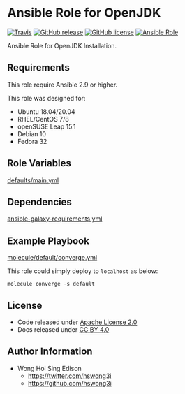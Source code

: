 # Ansible Role for OpenJDK

[![Travis](https://img.shields.io/travis/com/alvistack/ansible-role-openjdk.svg)](https://travis-ci.com/alvistack/ansible-role-openjdk)
[![GitHub release](https://img.shields.io/github/release/alvistack/ansible-role-openjdk.svg)](https://github.com/alvistack/ansible-role-openjdk)
[![GitHub license](https://img.shields.io/github/license/alvistack/ansible-role-openjdk.svg)](https://github.com/alvistack/ansible-role-openjdk/blob/master/LICENSE)
[![Ansible Role](https://img.shields.io/badge/galaxy-alvistack.openjdk-blue.svg)](https://galaxy.ansible.com/alvistack/openjdk)

Ansible Role for OpenJDK Installation.

## Requirements

This role require Ansible 2.9 or higher.

This role was designed for:

  - Ubuntu 18.04/20.04
  - RHEL/CentOS 7/8
  - openSUSE Leap 15.1
  - Debian 10
  - Fedora 32

## Role Variables

[defaults/main.yml](defaults/main.yml)

## Dependencies

[ansible-galaxy-requirements.yml](ansible-galaxy-requirements.yml)

## Example Playbook

[molecule/default/converge.yml](molecule/default/converge.yml)

This role could simply deploy to `localhost` as below:

    molecule converge -s default

## License

  - Code released under [Apache License 2.0](LICENSE)
  - Docs released under [CC BY 4.0](http://creativecommons.org/licenses/by/4.0/)

## Author Information

  - Wong Hoi Sing Edison
      - <https://twitter.com/hswong3i>
      - <https://github.com/hswong3i>
